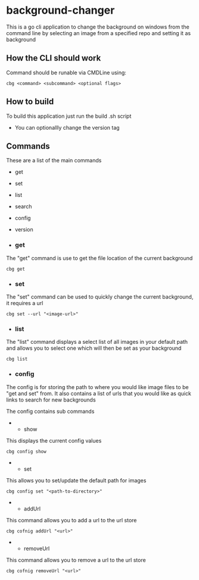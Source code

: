 # background-changer

This is a go cli application to change the background on windows from the command line by selecting an image from a specified repo and setting it as background

## How the CLI should work

Command should be runable via CMDLine using:

```
cbg <command> <subcommand> <optional flags>
```

## How to build 

To build this application just run the build .sh script

- You can optionallly change the version tag

## Commands

These are a list of the main commands

- get
- set
- list
- search
- config
- version

- ### get

The "get" command is use to get the file location of the current background

```
cbg get
```

- ### set

The "set" command can be used to quickly change the current background, it requires a url

```
cbg set --url "<image-url>"
```

- ### list

The "list" command displays a select list of all images in your default path and allows you to select one which will then be set as your background

```
cbg list
```

- ### config

The config is for storing the path to where you would like image files to be "get and set" from. It also contains a list of urls that you would like as quick links to search for new backgrounds


The config contains sub commands

- - show

This displays the current config values

```
cbg config show
```

- - set

This allows you to set/update the default path for images

```
cbg config set "<path-to-directory>"
```

- - addUrl

This command allows you to add a url to the url store

```
cbg cofnig addUrl "<url>"
```

- - removeUrl

This command allows you to remove a url to the url store

```
cbg cofnig removeUrl "<url>"
```